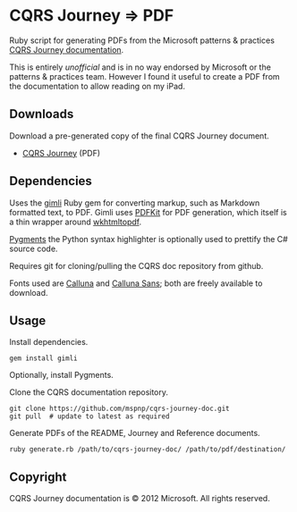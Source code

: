 # CQRS Journey => PDF

Ruby script for generating PDFs from the Microsoft patterns & practices [CQRS Journey documentation](https://github.com/mspnp/cqrs-journey-doc/).

This is entirely *unofficial* and is in no way endorsed by Microsoft or the patterns & practices team. However I found it useful to create a PDF from the documentation to allow reading on my iPad.

## Downloads

Download a pre-generated copy of the final CQRS Journey document.

* [CQRS Journey](https://github.com/downloads/slashdotdash/cqrs-journey-pdf/mspnp-cqrs-journey.pdf) (PDF)

## Dependencies

Uses the [gimli](https://github.com/walle/gimli/) Ruby gem for converting markup, such as Markdown formatted text, to PDF. Gimli uses [PDFKit](https://github.com/pdfkit/PDFKit) for PDF generation, which itself is a thin wrapper around [wkhtmltopdf](http://code.google.com/p/wkhtmltopdf/).

[Pygments](http://pygments.org/) the Python syntax highlighter is optionally used to prettify the C# source code.

Requires git for cloning/pulling the CQRS doc repository from github.

Fonts used are [Calluna](http://www.exljbris.com/calluna.html) and [Calluna Sans](http://www.exljbris.com/callunasans.html); both are freely available to download.

## Usage

Install dependencies.

	gem install gimli
	
Optionally, install Pygments.	
	
Clone the CQRS documentation repository.

	git clone https://github.com/mspnp/cqrs-journey-doc.git
	git pull  # update to latest as required
	
Generate PDFs of the README, Journey and Reference documents.

	ruby generate.rb /path/to/cqrs-journey-doc/ /path/to/pdf/destination/

## Copyright

CQRS Journey documentation is © 2012 Microsoft. All rights reserved.